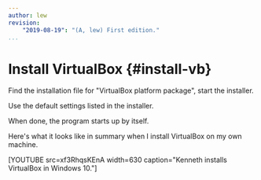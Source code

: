 ```yaml
---
author: lew
revision:
    "2019-08-19": "(A, lew) First edition."
...
```

Install VirtualBox {#install-vb}
=======================

Find the installation file for "VirtualBox platform package", start the installer.

Use the default settings listed in the installer.

When done, the program starts up by itself.

Here's what it looks like in summary when I install VirtualBox on my own machine.

[YOUTUBE src=xf3RhqsKEnA width=630 caption="Kenneth installs VirtualBox in Windows 10."]
